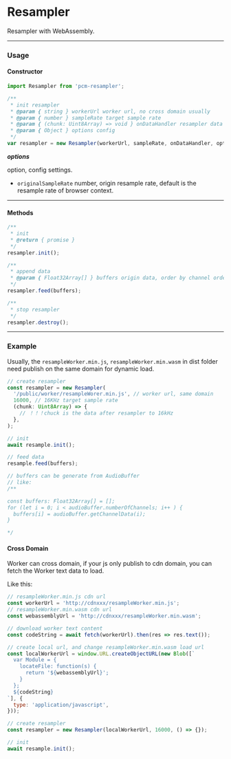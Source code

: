 # Resampler

Resampler with WebAssembly.

---------

### Usage

#### Constructor

```js
import Resampler from 'pcm-resampler';

/**
 * init resampler
 * @param { string } workerUrl worker url, no cross domain usually
 * @param { number } sampleRate target sample rate
 * @param { (chunk: Uint8Array) => void } onDataHandler resampler data callback
 * @param { Object } options config
 */
var resampler = new Resampler(workerUrl, sampleRate, onDataHandler, options);
```

***options***

option, config settings.

* `originalSampleRate` number, origin resample rate, default is the resample rate of browser context.

---------

#### Methods

```js
/**
 * init
 * @return { promise }
 */
resampler.init();

/**
 * append data
 * @param { Float32Array[] } buffers origin data, order by channel order, like: [0] channel1, [1] channel2
 */
resampler.feed(buffers);

/**
 * stop resampler
 */
resampler.destroy();
```

---------

### Example

Usually, the `resampleWorker.min.js`, `resampleWorker.min.wasm` in dist folder need publish on the same domain for dynamic load.

```javascript
// create resampler
const resampler = new Resampler(
  '/public/worker/resampleWorer.min.js', // worker url, same domain
  16000, // 16KHz target sample rate
  (chunk: Uint8Array) => {
    // ！！！chuck is the data after resampler to 16kHz
  },
);

// init
await resample.init();

// feed data
resample.feed(buffers);

// buffers can be generate from AudioBuffer
// like:
/**

const buffers: Float32Array[] = [];
for (let i = 0; i < audioBuffer.numberOfChannels; i++ ) {
  buffers[i] = audioBuffer.getChannelData(i);
}

*/
```

#### Cross Domain

Worker can cross domain, if your js only publish to cdn domain, you can fetch the Worker text data to load.

Like this:

```javascript
// resampleWorker.min.js cdn url
const workerUrl = 'http://cdnxxx/resampleWorker.min.js';
// resampleWorker.min.wasm cdn url
const webassemblyUrl = 'http://cdnxxx/resampleWorker.min.wasm';

// download worker text content
const codeString = await fetch(workerUrl).then(res => res.text());

// create local url, and change resampleWorker.min.wasm load url
const localWorkerUrl = window.URL.createObjectURL(new Blob([`
  var Module = {
    locateFile: function(s) {
      return '${webassemblyUrl}';
    }
  };
  ${codeString}
`], {
  type: 'application/javascript',
}));

// create resampler
const resampler = new Resampler(localWorkerUrl, 16000, () => {});

// init
await resample.init();
```
